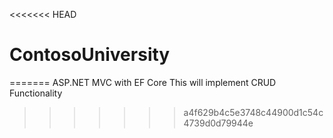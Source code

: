 <<<<<<< HEAD
# ContosoUniversity
=======
ASP.NET MVC with EF Core
This will implement CRUD Functionality
>>>>>>> a4f629b4c5e3748c44900d1c54c4739d0d79944e
